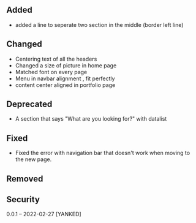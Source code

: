 ## Added
- added a line to seperate two section in the middle (border left line)

## Changed
- Centering text of all the headers 
- Changed a size of picture in home page
- Matched font on every page
- Menu in navbar alignment , fit perfectly
- content center aligned in portfolio page

## Deprecated 
- A section that says "What are you looking for?" with datalist

## Fixed

- Fixed the error with navigation bar that doesn't work when moving to the new page.

## Removed




## Security

 0.0.1 – 2022-02-27 [YANKED]
